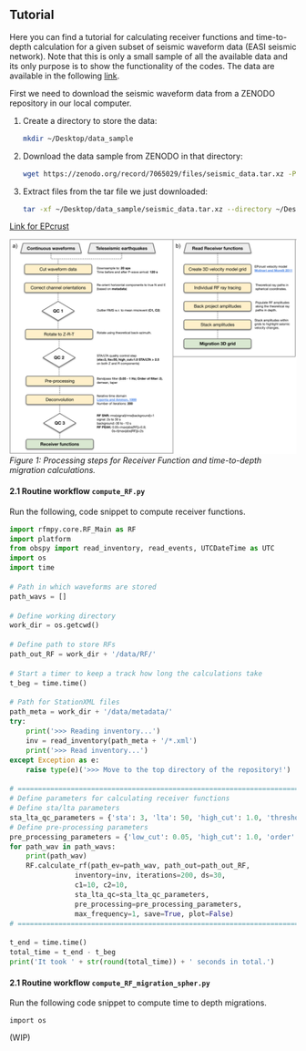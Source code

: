 ## Tutorial
Here you can find a tutorial for calculating receiver functions and time-to-depth
calculation for a given subset of seismic waveform data (EASI seismic network). Note 
that this is only a small sample of all the available data and its only purpose 
is to show the functionality of the codes. The data are available in the 
following [link](https://zenodo.org/record/7065029#.YxtWIdJByut).

<!---
INK TO DOWNLOAD A DATASET TO USE...
LOOK here for more ideas:...https://github.com/insarlab/MintPy/tree/main/docs
-->



First we need to download the seismic waveform data from a ZENODO 
repository in our local computer. 

1. Create a directory to store the data:
    ```bash
    mkdir ~/Desktop/data_sample
    ```
2. Download the data sample from ZENODO in that directory:
    ```bash
    wget https://zenodo.org/record/7065029/files/seismic_data.tar.xz -P ~/Desktop/data_sample/
    ```
3. Extract files from the tar file we just downloaded:
    ```bash
    tar -xf ~/Desktop/data_sample/seismic_data.tar.xz --directory ~/Desktop/data_sample
    ```
   




[Link for EPcrust](http://eurorem.bo.ingv.it/EPcrust_solar/)

![My Image](images/RF_Migration_workflow.png)
_Figure 1: Processing steps for Receiver Function and time-to-depth migration calculations._


#### 2.1 Routine workflow `compute_RF.py` ####
Run the following, code snippet to compute receiver functions.

```python
import rfmpy.core.RF_Main as RF
import platform
from obspy import read_inventory, read_events, UTCDateTime as UTC
import os
import time

# Path in which waveforms are stored
path_wavs = []

# Define working directory
work_dir = os.getcwd()

# Define path to store RFs
path_out_RF = work_dir + '/data/RF/'

# Start a timer to keep a track how long the calculations take
t_beg = time.time()

# Path for StationXML files
path_meta = work_dir + '/data/metadata/'
try:
    print('>>> Reading inventory...')
    inv = read_inventory(path_meta + '/*.xml')
    print('>>> Read inventory...')
except Exception as e:
    raise type(e)('>>> Move to the top directory of the repository!')

# =================================================================================================================== #
# Define parameters for calculating receiver functions
# Define sta/lta parameters
sta_lta_qc_parameters = {'sta': 3, 'lta': 50, 'high_cut': 1.0, 'threshold': 2.5}
# Define pre-processing parameters
pre_processing_parameters = {'low_cut': 0.05, 'high_cut': 1.0, 'order': 2, 't_before': 40, 't_after': 60}
for path_wav in path_wavs:
    print(path_wav)
    RF.calculate_rf(path_ev=path_wav, path_out=path_out_RF,
                inventory=inv, iterations=200, ds=30,
                c1=10, c2=10,
                sta_lta_qc=sta_lta_qc_parameters,
                pre_processing=pre_processing_parameters,
                max_frequency=1, save=True, plot=False)
# =================================================================================================================== #

t_end = time.time()
total_time = t_end - t_beg
print('It took ' + str(round(total_time)) + ' seconds in total.')

```


#### 2.1 Routine workflow `compute_RF_migration_spher.py` ####
Run the following code snippet to compute time to depth migrations.

```python3
import os

```

(WIP)
